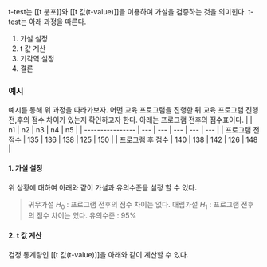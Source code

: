 t-test는 [[t 분포]]와 [[t 값(t-value)]]을 이용하여 가설을 검증하는 것을 의미힌다. t-test는 아래 과정을 따른다.

1. 가설 설정
2. t 값 계산
4. 기각역 설정
5. 결론

### 예시
예시를 통해 위 과정을 따라가보자. 
어떤 교육 프로그램을 진행한 뒤 교육 프로그램 진행 전,후의 점수 차이가 있는지 확인하고자 한다. 아래는 프로그램 전후의 점수표이다.
|                  | n1  | n2  | n3  | n4  | n5  |
| ---------------- | --- | --- | --- | --- | --- |
| 프로그램 전 점수 | 135 | 136 | 138 | 125 | 150 |
| 프로그램 후 점수 | 140 | 138 | 142 | 126 | 148    |

#### 1. 가설 설정
위 상황에 대하여 아래와 같이 가설과 유의수준을 설정 할 수 있다.

> 귀무가설 $H_0$ : 프로그램 전후의 점수 차이는 없다.
> 대립가설 $H_1$ : 프로그램 전후의 점수 차이는 있다.
> 유의수준 : 95% 


#### 2. t 값 계산
검정 통계량인 [[t 값(t-value)]]을 아래와 같이 계산할 수 있다.
$$$$